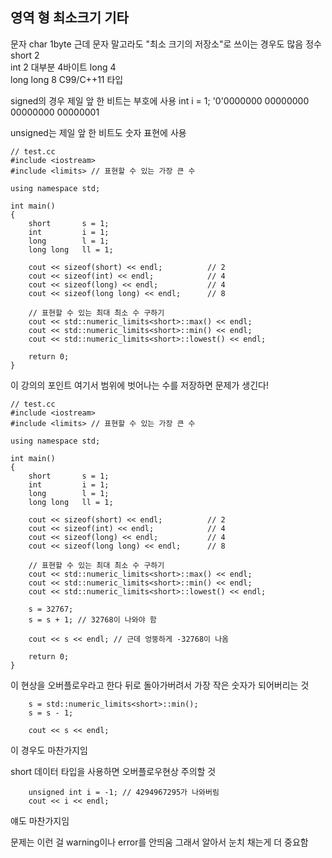 영역	형	최소크기		기타
-------------------------------------------
문자	char	1byte		근데 문자 말고라도 "최소 크기의 저장소"로 쓰이는 경우도 많음
정수	short	2	
	int	2		대부분 4바이트
	long 	4	
	long long 8		C99/C++11 타입



signed의 경우 제일 앞 한 비트는 부호에 사용
int i = 1;
'0'0000000		00000000	00000000	00000001

unsigned는 제일 앞 한 비트도 숫자 표현에 사용

```
// test.cc
#include <iostream>
#include <limits> // 표현할 수 있는 가장 큰 수

using namespace std;

int main()
{
	short		s = 1;
	int			i = 1;
	long		l = 1;
	long long	ll = 1;

	cout << sizeof(short) << endl;			// 2
	cout << sizeof(int) << endl;			// 4
	cout << sizeof(long) << endl;			// 4
	cout << sizeof(long long) << endl;		// 8

	// 표현할 수 있는 최대 최소 수 구하기
	cout << std::numeric_limits<short>::max() << endl;
	cout << std::numeric_limits<short>::min() << endl;
	cout << std::numeric_limits<short>::lowest() << endl;

	return 0;
}
```

이 강의의 포인트
여기서 범위에 벗어나는 수를 저장하면 문제가 생긴다!

```
// test.cc
#include <iostream>
#include <limits> // 표현할 수 있는 가장 큰 수

using namespace std;

int main()
{
	short		s = 1;
	int			i = 1;
	long		l = 1;
	long long	ll = 1;

	cout << sizeof(short) << endl;			// 2
	cout << sizeof(int) << endl;			// 4
	cout << sizeof(long) << endl;			// 4
	cout << sizeof(long long) << endl;		// 8

	// 표현할 수 있는 최대 최소 수 구하기
	cout << std::numeric_limits<short>::max() << endl;
	cout << std::numeric_limits<short>::min() << endl;
	cout << std::numeric_limits<short>::lowest() << endl;

	s = 32767;
	s = s + 1; // 32768이 나와야 함

	cout << s << endl; // 근데 엉뚱하게 -32768이 나옴

	return 0;
}
```
이 현상을 오버플로우라고 한다
뒤로 돌아가버려서 가장 작은 숫자가 되어버리는 것

```
	s = std::numeric_limits<short>::min();
	s = s - 1; 

	cout << s << endl; 
```

이 경우도 마찬가지임

short 데이터 타입을 사용하면 오버플로우현상 주의할 것

```
	unsigned int i = -1; // 4294967295가 나와버림
	cout << i << endl;

```

얘도 마찬가지임

문제는 이런 걸 warning이나 error를 안띄움
그래서 알아서 눈치 채는게 더 중요함
